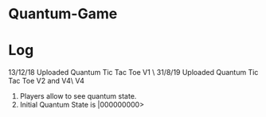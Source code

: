 # Quantum-Game

# Log
13/12/18 Uploaded Quantum Tic Tac Toe V1 \\
31/8/19 Uploaded Quantum Tic Tac Toe V2 and V4\\
V4 
1. Players allow to see quantum state.
2. Initial Quantum State is |000000000> 

